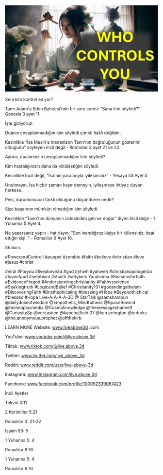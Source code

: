 ![Video cover image](../cover.jpg "cover photo")

Seni kim kontrol ediyor?

Tanrı Adam'a Eden Bahçesi'nde bir soru sordu: “Sana kim söyledi?” - Genesis 3 ayet 11.

İşte gidiyoruz.

Duanın cevaplanmadığını kim söyledi çünkü haklı değilsin.

Kesinlikle “İsa Mesih'e inananların Tanrı'nın doğruluğunun gösterimi olduğunu” söyleyen İncil değil - Romalılar 3 ayet 21 ve 22.

Ayrıca, dualarınızın cevaplanmadığını kim söyledi?

Kim hastalığınızın daha da kötüleştiğini söyledi.

Kesinlikle İncil değil, “İsa'nın yaralarıyla iyileşirsiniz” - Yeşaya 53 Ayet 5.

Unutmayın, İsa hiçbir zaman hayır demeyin, iyileşmeye ihtiyaç duyan herkese.

Peki, durumunuzun farklı olduğunu düşündüren nedir?

Size başarının mümkün olmadığını kim söyledi.

Kesinlikle “Tanrı'nın dünyanın üstesinden gelirse doğar” diyen İncil değil - 1 Yuhanna 5 Ayet 4.

Ne yaparsanız yapın - hatırlayın: “Sen inandığınız kişiye bir kölensiniz; itaat ettiğin kişi. " - Romalılar 6 Ayet 16.

Shalom.


#PowerandControll #puppet #zombie #faith #believe #christian #love #jesus #christ

#viral #Foryou #liveabove3d #god #yhwh #yahweh #christianapologetics #loveofgod #setybiant #shaith #setybink Yaralanma #Reasonsforfaith #EvidenceForgod #Anderstancingchristianity #Faithvsscience #Seekingtruth #LogicandBelief #Christianity101 #godandingatheism #DiscoveringFaith #Bristhephicaling #blessing #Hope #Beyondthishical #blessed #Hope Live-A-A-A-A-3D @ StarTalk @samshamoun @dailydoseofwisdom @Empathetic_Mindfulness @SpaceRewind @technoplusmedia @Cosmoknowledge @themessagechannel1 @CuriositySp @veritasium @kapchatfield.07 @ken.arrington @tedtoks @the.anonymous.prophet @offthekirb

LEARN MORE
Website: www.liveabove3d .com

YouTube: www.youtube.com/@live.above.3d

Tiktok: www.tiktok.com/@live.above.3d

Twitter: www.twitter.com/live_above_3d

   Reddit: www.reddit.com/user/live-ebove-3d

Instagram: www.instagram.com/live.above.3d

Facebook: www.facebook.com/profile/100092339087423

  İncil Ayetler


Tekvin 3:11

2 Korintliler 5:21

Romalılar 3: 21-22

Isaiah 53: 5

1 Yuhanna 5: 4

Romalılar 6:16

1 Yuhanna 5: 4

Romalılar 6:16
